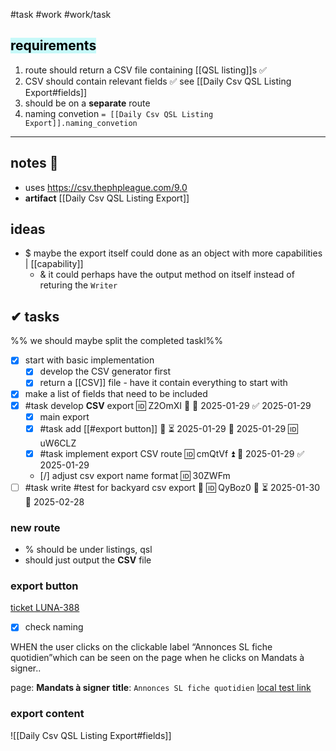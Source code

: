 #task #work #work/task

## <mark style="background: #ABF7F7A6;">requirements</mark>

1. route should return a CSV file containing [[QSL listing]]s ✅
2. CSV should contain relevant fields ✅ see [[Daily Csv QSL Listing Export#fields]]
3. should be on a **separate** route
4. naming convetion `= [[Daily Csv QSL Listing Export]].naming_convetion`

---
## notes 📔
- uses  https://csv.thephpleague.com/9.0
- **artifact** [[Daily Csv QSL Listing Export]]

## ideas
- $ maybe the export itself could done as an object with more capabilities | [[capability]]
	- & it could perhaps have the output method on itself instead of returing the `Writer`
## ✔ tasks

%%  we should maybe  split the completed taskl%%
- [x] start with basic implementation
	- [x] develop the CSV generator first
	- [x] return a [[CSV]] file - have it contain everything to start with
- [x] make a list of fields that need to be included
- [x] #task develop **CSV** export 🆔 Z2OmXI 🔼 📅 2025-01-29 ✅ 2025-01-29
	- [x] main export
	- [x] #task add [[#export button]] 🔼 ⏳ 2025-01-29 📅 2025-01-29 🆔 uW6CLZ
	- [x] #task implement export CSV route 🆔 cmQtVf ⏫ 📅 2025-01-29 ✅ 2025-01-29
	- [/] adjust csv export name format 🆔 30ZWFm
- [ ] #task write #test for backyard csv export 🧪 🆔 QyBoz0 🔼 ⏳ 2025-01-30 📅 2025-02-28

### new **route**
- % should be under listings, qsl
- should just output the **CSV** file
### **export** button
[ticket LUNA-388](https://avivgroup.atlassian.net/browse/LUNA-388)
- [x] check naming

WHEN the user clicks on the clickable label “Annonces SL fiche quotidien”which can be seen on the page when he clicks on Mandats à signer..

page: **Mandats à signer**
**title**: `Annonces SL fiche quotidien`
[local test link](http://localhost:8001/projects/rev?status=0%26group_id&group_id=0&manager_id=0&subregion_id=0&salesman_in_id=0)

### export **content**

![[Daily Csv QSL Listing Export#fields]]
